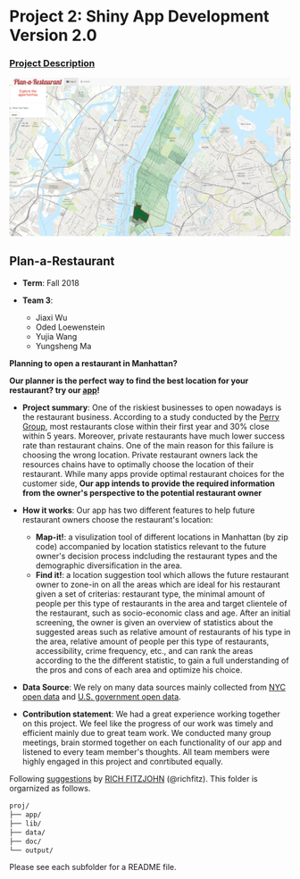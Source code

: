 # Project 2: Shiny App Development Version 2.0

### [Project Description](doc/project2_desc.md)

![screenshot](lib/Map-it!.png)


## Plan-a-Restaurant
+ **Term**: Fall 2018

+ **Team 3**:
	+ Jiaxi Wu
	+ Oded Loewenstein
	+ Yujia Wang
	+ Yungsheng Ma
	
**Planning to open a restaurant in Manhattan?** 

**Our planner is the perfect way to find the best location for your restaurant? try our [app]( https://adsproj2group14.shinyapps.io/perfectplanner/)!** 

+ **Project summary**: 
One of the riskiest businesses to open nowadays is the restaurant business. According to a study conducted by the [Perry Group](https://yourbusiness.azcentral.com/average-life-span-restaurant-6024.html), most restaurants close within their first year and 30% close within 5 years. Moreover, private restaurants have much lower success rate than restaurant chains. One of the main reason for this failure is choosing the wrong location. Private restaurant owners lack the resources chains have to optimally choose the location of their restaurant. While many apps provide optimal restaurant choices for the customer side, **Our app intends to provide the required information from the owner's perspective to the potential restaurant owner**

+ **How it works**: 
  Our app has two different features to help future restaurant owners choose the restaurant's location:
  	+ **Map-it!**: 
	a visulization tool of different locations in Manhattan (by zip code) accompanied by location statistics relevant to the future owner's decision process indcluding the restaurant types and the demographic diversification in the area.
	+ **Find it!**:
	a location suggestion tool which allows the future restaurant owner to zone-in on all the areas which are ideal for his restaurant given a set of criterias: restaurant type, the minimal amount of people per this type of restaurants in the area and target clientele of the restaurant, such as socio-economic class and age. After an initial screening, the owner is given an overview of statistics about the suggested areas such as relative amount of restaurants of his type in the area, relative amount of people per this type of restaurants, accessibility, crime frequency, etc., and can rank the areas according to the the different statistic, to gain a full understanding of the pros and cons of each area and optimize his choice.

+ **Data Source**: 
 We rely on many data sources mainly collected from [NYC open data]( https://opendata.cityofnewyork.us/) and [U.S. government open data](https://data.gov/).
 
+ **Contribution statement**: 
We had a great experience working together on this project. We feel like the progress of our work was timely and efficient mainly due to great team work. We conducted many group meetings, brain stormed together on each functionality of our app and listened to every team member's thoughts. All team members were highly engaged in this project and conrtibuted equally.

Following [suggestions](http://nicercode.github.io/blog/2013-04-05-projects/) by [RICH FITZJOHN](http://nicercode.github.io/about/#Team) (@richfitz). This folder is orgarnized as follows.

```
proj/
├── app/
├── lib/
├── data/
├── doc/
└── output/
```

Please see each subfolder for a README file.
